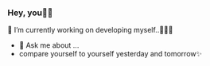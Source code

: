 ### Hey, you👋🏽

<!--
**Doummarzhb/Doummarzhb** is a ✨ _special_ ✨ repository because its `README.md` (this file) appears on your GitHub profile.

Here are some ideas to get you started:-->

🔭 I’m currently working on developing myself..🧑🏻‍💻
- 💬 Ask me about ...
- compare yourself to yourself yesterday and tomorrow✨ 
  



